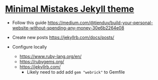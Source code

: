 # [Minimal Mistakes Jekyll theme](https://mmistakes.github.io/minimal-mistakes/)

- Follow this guide https://medium.com/@tienduy/build-your-personal-website-without-spending-any-money-30e6b2264e08

- Create new posts https://jekyllrb.com/docs/posts/

- Configure locally 
   - https://www.ruby-lang.org/en/
   - https://rubygems.org/
   - https://jekyllrb.com/
      - Likely need to add add `gem "webrick"` to Gemfile
